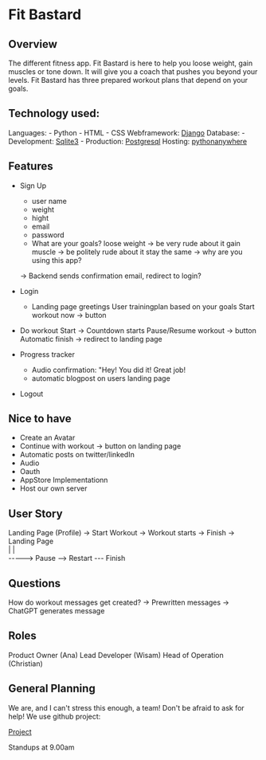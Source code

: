 # Fit Bastard

## Overview

The different fitness app. Fit Bastard is here to help you loose weight, gain muscles or tone down. 
It will give you a coach that pushes you beyond your levels. Fit Bastard has three prepared workout 
plans that depend on your goals. 

## Technology used:

Languages: 
	- Python 
 	- HTML 
  	- CSS
Webframework: [Django](https://www.djangoproject.com/)
Database: 
	- Development: [Sqlite3](https://sqlite.org/)
 	- Production: [Postgresql](https://www.postgresql.org/)
Hosting: [pythonanywhere](https://www.pythonanywhere.com/) 
	


## Features 

- Sign Up
	- user name
	- weight
	- hight
	- email 
	- password
	- What are your goals? 
		loose weight -> be very rude about it
		gain muscle -> be politely rude about it
		stay the same -> why are you using this app? 

	-> Backend sends confirmation email, redirect to login?

- Login
	- Landing page
		greetings User
		trainingplan based on your goals
		Start workout now -> button

- Do workout 
	Start -> Countdown starts 
	Pause/Resume workout -> button 
	Automatic finish -> redirect to landing page

- Progress tracker
	- Audio confirmation: "Hey! You did it! Great job!
	- automatic blogpost on users landing page

- Logout 
	

## Nice to have

- Create an Avatar
- Continue with workout -> button on landing page
- Automatic posts on twitter/linkedIn
- Audio 
- Oauth
- AppStore Implementationn
- Host our own server

## User Story

Landing Page (Profile) -> Start Workout -> Workout starts -> Finish -> Landing Page  
		|								|			
												-----> Pause --> Restart --- Finish

## Questions

How do workout messages get created? 
	-> Prewritten messages
	-> ChatGPT generates message

## Roles

Product Owner (Ana)
Lead Developer (Wisam)
Head of Operation (Christian)

## General Planning

We are, and I can't stress this enough, a team!
Don't be afraid to ask for help!
We use github project:

[Project](https://github.com/users/wirrexx/projects/1/views/7)
	
Standups at 9.00am











